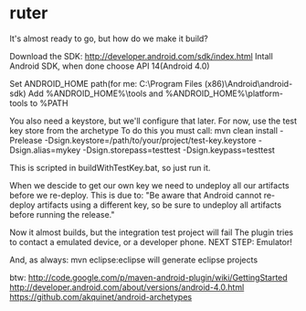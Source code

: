 ruter
=====

It's almost ready to go, but how do we make it build?

Download the SDK: http://developer.android.com/sdk/index.html
Intall Android SDK, when done choose API 14(Android 4.0)

Set ANDROID_HOME path(for me: C:\Program Files (x86)\Android\android-sdk)
Add %ANDROID_HOME%\tools and %ANDROID_HOME%\platform-tools to %PATH

You also need a keystore, but we'll configure that later. For now, use the test key store from the archetype
To do this you must call: mvn clean install -Prelease -Dsign.keystore=/path/to/your/project/test-key.keystore -Dsign.alias=mykey -Dsign.storepass=testtest -Dsign.keypass=testtest

This is scripted in buildWithTestKey.bat, so just run it.

When we descide to get our own key we need to undeploy all our artifacts before we re-deploy. This is due to:
"Be aware that Android cannot re-deploy artifacts using a different key, so be sure to undeploy all artifacts before running the release."

Now it almost builds, but the integration test project will fail
The plugin tries to contact a emulated device, or a developer phone.
NEXT STEP: Emulator!

And, as always:
mvn eclipse:eclipse will generate eclipse projects

btw:
http://code.google.com/p/maven-android-plugin/wiki/GettingStarted<br />
http://developer.android.com/about/versions/android-4.0.html<br />
https://github.com/akquinet/android-archetypes